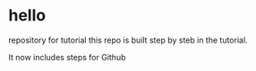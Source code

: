 # hello
repository for tutorial
this repo is built step by steb in the tutorial.

It now includes steps for Github

